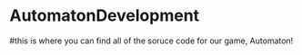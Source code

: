 # AutomatonDevelopment

#this is where you can find all of the soruce code for our game, Automaton!
